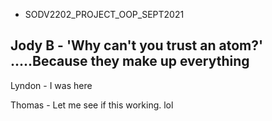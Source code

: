 - SODV2202_PROJECT_OOP_SEPT2021 

## Jody B - 'Why can't you trust an atom?' .....Because they make up everything

Lyndon - I was here

Thomas - Let me see if this working. lol
